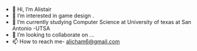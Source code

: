 - 👋 Hi, I’m Alistair
- 👀 I’m interested in game design .
- 🌱 I’m currently studying Computer Science at University of texas at San Antonio -UTSA
- 💞️ I’m looking to collaborate on ...
- 📫 How to reach me- alicham6@gmail.com


